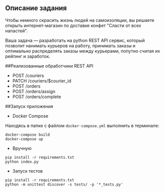 ##  Описание задания
Чтобы немного скрасить жизнь людей на самоизоляции, вы решаете открыть
интернет-магазин по доставке конфет "Сласти от всех напастей".

Ваша задача — разработать на python REST API сервис, который позволит нанимать курьеров на работу,
принимать заказы и оптимально распределять заказы между курьерами, попутно считая их рейтинг и заработок.


 ##Реализованные обработчики REST API
   * POST /couriers
   * PATCH /couriers/$courier_id
   * POST /orders
   * POST /orders/assign
   * POST /orders/complete

 ##Запуск приложения

   * Docker Compose

Находясь в папке с файлом `docker-compose.yml` выполнить в терминале:

    docker-compose build
    docker-compose up

   * Вручную 

    pip install -r requirements.txt
    python index.py

   * Запуск тестов

	pip install -r requirements.txt
	python -m unittest discover -s tests/ -p '*_tests.py'
